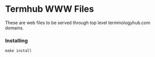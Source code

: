 
# Termhub WWW Files
These are web files to be served through top level terminologyhub.com domains.

### Installing

    make install
